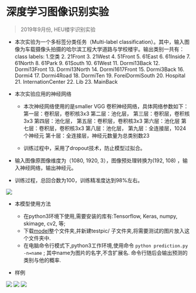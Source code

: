 # 深度学习图像识别实验
> 2019年9月份, HEU楼宇识别实验

- 本次实验为一个多标签分类任务（Multi-label classification）。其中，输入图像为车载摄像头拍摄的哈尔滨工程大学道路与学校楼宇。输出类别一共有：class labels: 1.空类 2. 21Front 3. 21West 4. 51Front 5. 61East 6. 61Inside 7. 61North 8. 61Park 9. 61South 10. 61West 11. Dormi13Back 12. Dormi13Front 13. Dormi13North 14. Dormi1617Front 15. Dormi3Back 16. Dormi4 17. Dormi4Road 18. DormiTen 19. ForeiDormiSouth 20. Hospital 21. InternationCenter 22. Lib 23. MainBack

- 本次实验应用的神经网络
  - 本次神经网络使用的是smaller VGG 卷积神经网络，具体网络参数如下：
第一层：卷积层，卷积核3x3
第二层：池化层，
第三层：卷积层，卷积核3x3
第四层：池化层，
第五层：卷积层，卷积核3x3
第六层：池化层
第七层：卷积层，卷积核3x3
第八层：池化层，
第九层：全连接层，1024个神经元
第十层：全连接层，神经元数量为总类别数23

  - 训练过程中，采用了dropout技术，防止模型过拟合。

- 输入图像原图像维度为（1080, 1920, 3），图像预处理转换为(192, 108) ，输入神经网络，输出神经元。

- 训练过程，总回合数为100，训练精准度达到98%左右。

![](https://github.com/MorganWoods/Deep_Learning/blob/master/1_HEUbuilding/src/plot.png)

- 本模型使用方法
  - 在python3环境下使用,需要安装的库有:Tensorflow, Keras, numpy, skimage, cv2, 等;  
  - 下载[model](https://github.com/MorganWoods/Deep_Learning/tree/master/1_HEUbuilding/model)整个文件夹,并新建testpic/ 子文件夹,将需要测试的图片放入这个文件夹中.
  - 在电脑命令行模式下,python3工作环境,使用命令 ```python prediction.py -n=name```  ;  其中name为图片的名字,不含扩展名. 命令行随后会输出预测的类别与他的概率.
  
- 样例


![](https://github.com/MorganWoods/Deep_Learning/blob/master/1_HEUbuilding/src/sample1.png)
![](https://github.com/MorganWoods/Deep_Learning/blob/master/1_HEUbuilding/src/sample2.png)
![](https://github.com/MorganWoods/Deep_Learning/blob/master/1_HEUbuilding/src/sample3.png)
  
